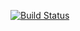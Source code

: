 [![Build Status](https://travis-ci.org/smartcatdev/Gutenblocks-Gutenberg-blocks.svg?branch=master)](https://travis-ci.org/smartcatdev/Gutenblocks-Gutenberg-blocks)
